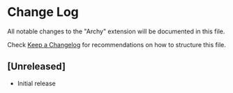 # Change Log

All notable changes to the "Archy" extension will be documented in this file.

Check [Keep a Changelog](http://keepachangelog.com/) for recommendations on how to structure this file.

## [Unreleased]

- Initial release
